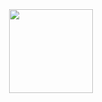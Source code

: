 <div align="center">
  <a href="https://github.com/ArthurKaJL">
  <img height="150em" width="auto" src="https://github-readme-stats.vercel.app/api?username=ArthurKaJL&show_icons=true&theme=merko&include_all_commits=true&count_private=true"/>
  <!-- <img height="150em" width="auto" src="https://github-readme-stats.vercel.app/api/top-langs/?username=ArthurKaJL&layout=compact&langs_count=7&theme=merko"/> -->
</div>

